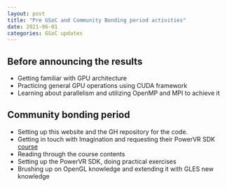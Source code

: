```yaml
---
layout: post
title: "Pre GSoC and Community Bonding period activities"
date: 2021-06-01
categories: GSoC updates
---
```


## Before announcing the results

* Getting familiar with GPU architecture
* Practicing general GPU operations using CUDA framework
* Learning about parallelism and utilizing OpenMP and MPI to achieve it

## Community bonding period

* Setting up this website and the GH repository for the code.
* Getting in touch with Imagination and requesting their PowerVR SDK [course](https://university.imgtec.com/resources/download/introduction-to-mobile-graphics/)
* Reading through the course contents
* Setting up the PowerVR SDK, doing practical exercises
* Brushing up on OpenGL knowledge and extending it with GLES new knowledge
